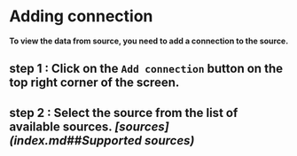 # **Adding connection**

**To view the data from source, you need to add a connection to the source.**

## step 1 : Click on the **`Add connection`** button on the top right corner of the screen.


## step 2 : Select the source from the list of available sources. **_[sources](index.md##Supported sources)_**



